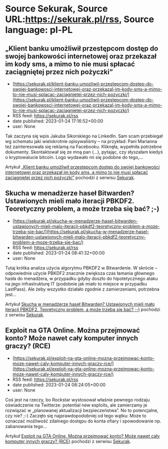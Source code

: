 # Source Sekurak, Source URL:https://sekurak.pl/rss, Source language: pl-PL

## „Klient banku umożliwił przestępcom dostęp do swojej bankowości internetowej oraz przekazał im kody sms, a mimo to nie musi spłacać zaciągniętej przez nich pożyczki”
 - [https://sekurak.pl/klient-banku-umozliwil-przestepcom-dostep-do-swojej-bankowosci-internetowej-oraz-przekazal-im-kody-sms-a-mimo-to-nie-musi-splacac-zaciagnietej-przez-nich-pozyczki/](https://sekurak.pl/klient-banku-umozliwil-przestepcom-dostep-do-swojej-bankowosci-internetowej-oraz-przekazal-im-kody-sms-a-mimo-to-nie-musi-splacac-zaciagnietej-przez-nich-pozyczki/)
 - RSS feed: https://sekurak.pl/rss
 - date published: 2023-01-24 17:16:52+00:00
 - user: None

<p>Tak zaczyna się wpis Jakuba Sikorskiego na LinkedIn. Sam scam przebiegał wg schematu jaki wielokrotnie opisywaliśmy &#8211; na przykład: Pani Marianna też zainteresowała się reklamą na Facebooku. Kliknęła, wypełniła potrzebne dokumenty.&#160;Skontaktował się ze mną pan (&#8230;), pytając, czy słyszałam kiedyś o kryptowalucie bitcoin. Logo wydawało mi się podobne do tego,...</p>
<p>Artykuł <a href="https://sekurak.pl/klient-banku-umozliwil-przestepcom-dostep-do-swojej-bankowosci-internetowej-oraz-przekazal-im-kody-sms-a-mimo-to-nie-musi-splacac-zaciagnietej-przez-nich-pozyczki/" rel="nofollow">&#8222;Klient banku umożliwił przestępcom dostęp do swojej bankowości internetowej oraz przekazał im kody sms, a mimo to nie musi spłacać zaciągniętej przez nich pożyczki&#8221;</a> pochodzi z serwisu <a href="https://sekurak.pl" rel="nofollow">Sekurak</a>.</p>

## Skucha w menadżerze haseł Bitwarden? Ustawionych mieli mało iteracji PBKDF2. Teoretyczny problem, a może trzeba się bać? ;-)
 - [https://sekurak.pl/skucha-w-menadzerze-hasel-bitwarden-ustawionych-mieli-malo-iteracji-pbkdf2-teoretyczny-problem-a-moze-trzeba-sie-bac/](https://sekurak.pl/skucha-w-menadzerze-hasel-bitwarden-ustawionych-mieli-malo-iteracji-pbkdf2-teoretyczny-problem-a-moze-trzeba-sie-bac/)
 - RSS feed: https://sekurak.pl/rss
 - date published: 2023-01-24 08:41:32+00:00
 - user: None

<p>Tutaj krótka analiza użycia algorytmu PBKDF2 w Bitwardenie. W skrócie &#8211; odpowiednie użycie PBKDF2 znacznie zwiększa czas łamania głównego hasła do menadżera, w przypadku gdyby doszło do hipotetycznego ataku na jego infrastrukturę IT (podobnie jak miało to miejsce w przypadku LastPass). Ale żeby wszystko działało zgodnie z zamierzeniami, potrzebna jest...</p>
<p>Artykuł <a href="https://sekurak.pl/skucha-w-menadzerze-hasel-bitwarden-ustawionych-mieli-malo-iteracji-pbkdf2-teoretyczny-problem-a-moze-trzeba-sie-bac/" rel="nofollow">Skucha w menadżerze haseł Bitwarden? Ustawionych mieli mało iteracji PBKDF2. Teoretyczny problem, a może trzeba się bać? ;-)</a> pochodzi z serwisu <a href="https://sekurak.pl" rel="nofollow">Sekurak</a>.</p>

## Exploit na GTA Online. Można przejmować konto? Może nawet cały komputer innych graczy? (RCE)
 - [https://sekurak.pl/exploit-na-gta-online-mozna-przejmowac-konto-moze-nawet-caly-komputer-innych-graczy-rce/](https://sekurak.pl/exploit-na-gta-online-mozna-przejmowac-konto-moze-nawet-caly-komputer-innych-graczy-rce/)
 - RSS feed: https://sekurak.pl/rss
 - date published: 2023-01-24 08:24:05+00:00
 - user: None

<p>Coś jest na rzeczy, bo Rockstar wystosował właśnie pewnego rodzaju oświadczenie na Twitterze: potential new exploits, ale zamierzamy je rozwiązać w &#8222;planowanej aktualizacji bezpieczeństwa&#8221;. No to potencjalne, czy nie? ;-) Zaczęło się najprawdopodobniej od tego wątku: Może to oznaczać możliwość zdalnego dostępu do konta ofiary i spowodowanie np. zabanowania tego...</p>
<p>Artykuł <a href="https://sekurak.pl/exploit-na-gta-online-mozna-przejmowac-konto-moze-nawet-caly-komputer-innych-graczy-rce/" rel="nofollow">Exploit na GTA Online. Można przejmować konto? Może nawet cały komputer innych graczy? (RCE)</a> pochodzi z serwisu <a href="https://sekurak.pl" rel="nofollow">Sekurak</a>.</p>
